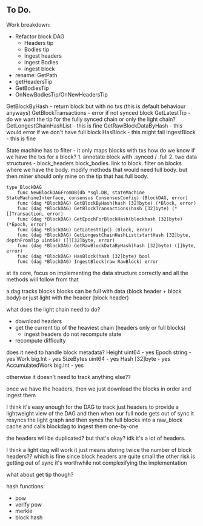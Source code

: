 ## To Do.

Work breakdown:

- Refactor block DAG
    - Headers tip
    - Bodies tip
    - Ingest headers
    - ingest Bodies
    - ingest block
- rename: GetPath
- getHeadersTip
- GetBodiesTip
- OnNewBodiesTip/OnNewHeadersTip


GetBlockByHash - return block but with no txs (this is default behaviour anyways)
GetBlockTransactions - error if not synced block
GetLatestTip - do we want the tip for the fully synced chain or only the light chain?
GetLongestChainHashList - this is fine
GetRawBlockDataByHash - this would error if we don't have full block
HasBlock - this might fail
IngestBlock - this is fine

State machine has to filter - 
    it only maps blocks with txs
    how do we know if we have the txs for a block? 
    1. annotate block with .synced / .full
    2. two data structures - block_headers block_bodies. link to block. filter on blocks where we have the body. modify methods that would need full body. but then miner should only mine on the tip that has full body.

    type BlockDAG
        func NewBlockDAGFromDB(db *sql.DB, stateMachine StateMachineInterface, consensus ConsensusConfig) (BlockDAG, error)
        func (dag *BlockDAG) GetBlockByHash(hash [32]byte) (*Block, error)
        func (dag *BlockDAG) GetBlockTransactions(hash [32]byte) (*[]Transaction, error)
        func (dag *BlockDAG) GetEpochForBlockHash(blockhash [32]byte) (*Epoch, error)
        func (dag *BlockDAG) GetLatestTip() (Block, error)
        func (dag *BlockDAG) GetLongestChainHashList(startHash [32]byte, depthFromTip uint64) ([][32]byte, error)
        func (dag *BlockDAG) GetRawBlockDataByHash(hash [32]byte) ([]byte, error)
        func (dag *BlockDAG) HasBlock(hash [32]byte) bool
        func (dag *BlockDAG) IngestBlock(raw RawBlock) error

at its core, focus on implementing the data structure correctly and all the methods will follow from that

a dag tracks blocks
    blocks can be full with data (block header + block body) or just light with the header (block header)

what does the light chain need to do? 
- download headers
- get the current tip of the heaviest chain (headers only or full blocks)
    - ingest headers do not recompute state
- recompute difficulty

does it need to handle block metadata?
	Height          uint64       - yes
	Epoch           string       - yes
	Work            big.Int      - yes
	SizeBytes       uint64       - yes
	Hash            [32]byte     - yes
	AccumulatedWork big.Int      - yes

otherwise it doesn't need to track anything else??

once we have the headers, then we just download the blocks in order and ingest them


I think it's easy enough for the DAG to track just headers to provide a lightweight view of the DAG
and then when our full node gets out of sync
it resyncs the light graph
and then syncs the full blocks into a raw_block cache
and calls blockdag to ingest them one-by-one

the headers will be duplicated? but that's okay?
idk it's a lot of headers.



I think a light dag will work
it just means storing twice the number of block headers??
which is fine since block headers are quite small
the other risk is getting out of sync
it's worthwhile not complexifying the implementation


what about get tip though? 


hash functions:

- pow
- verify pow
- merkle
- block hash